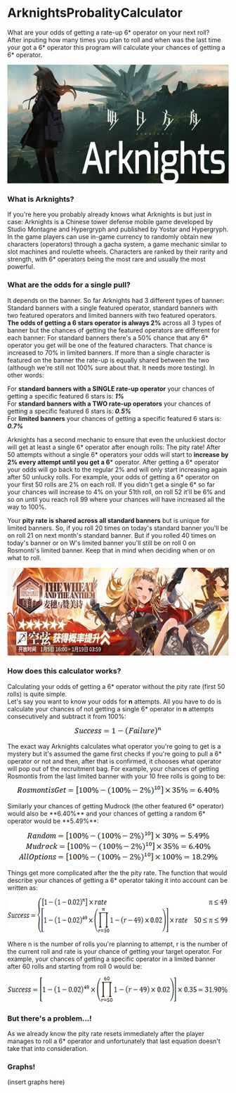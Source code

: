 # ArknightsProbalityCalculator
What are your odds of getting a rate-up 6* operator on your next roll?  
After inputing how many times you plan to roll and when was the last time your got a 6* operator this program will calculate your chances of getting a 6* operator.

<p align="center">
  <img width="640" height="270" src="https://github.com/Montevani/ArknightsProbalityCalculator/blob/main/pictures/ArkLogo.jpg">
</p>

### What is Arknights?
If you're here you probably already knows what Arknights is but just in case: Arknights is a Chinese tower defense mobile game developed by Studio Montagne and Hypergryph and published by Yostar and Hypergryph. In the game players can use in-game currency to randomly obtain new characters (operators) through a gacha system, a game mechanic similar to slot machines and roulette wheels. Characters are ranked by their rarity and strength, with 6* operators being the most rare and usually the most powerful.

### What are the odds for a single pull?
It depends on the banner. So far Arknights had 3 different types of banner:
Standard banners with a single featured operator, standard banners with two featured operators and limited banners with two featured operators.
**The odds of getting a 6 stars operator is always 2%** across all 3 types of banner but the chances of getting the featured operators are different for each banner:
For standard banners there's a 50% chance that any 6* operator you get will be one of the featured characters. That chance is increased to 70% in limited banners. If more than a single character is featured on the banner the rate-up is equally shared between the two (although we're still not 100% sure about that. It needs more testing).
In other words:

For **standard banners with a SINGLE rate-up operator** your chances of getting a specific featured 6 stars is: ***1%***  
For **standard banners with a TWO rate-up operators** your chances of getting a specific featured 6 stars is: ***0.5%***  
For **limited banners** your chances of getting a specific featured 6 stars is: ***0.7%***  

Arknights has a second mechanic to ensure that even the unluckiest doctor will get at least a single 6* operator after enough rolls: The pity rate!
After 50 attempts without a single 6* operators your odds will start to **increase by 2% every attempt until you get a 6*** operator. After getting a 6* operator your odds will go back to the regular 2% and will only start increasing again after 50 unlucky rolls.
For example, your odds of getting a 6* operator on your first 50 rolls are 2% on each roll. If you didn't get a single 6* so far your chances will increase to 4% on your 51th roll, on roll 52 it'll be 6% and so on until you reach roll 99 where your chances will have increased all the way to 100%.  

Your **pity rate is shared across all standard banners** but is unique for limited banners. So, if you roll 20 times on today's standard banner you'll be on roll 21 on next month's standard banner. But if you rolled 40 times on today's banner or on W's limited banner you'll still be on roll 0 on Rosmonti's limited banner. Keep that in mind when deciding when or on what to roll.

<p align="center">
  <img width="640" height="200" src="https://github.com/Montevani/ArknightsProbalityCalculator/blob/main/pictures/Banner.jpg">
</p>  

### How does this calculator works?
Calculating your odds of getting a 6* operator without the pity rate (first 50 rolls) is quite simple.  
Let's say you want to know your odds for **n** attempts. All you have to do is calculate your chances of not getting a single 6* operator in **n** attempts consecutively and subtract it from 100%:
<p align="center">
  <img width="200" height="20" src="https://github.com/Montevani/ArknightsProbalityCalculator/blob/main/pictures/Eq1.jpg">
</p>
The exact way Arknights calculates what operator you're going to get is a mystery but it's assumed the game first checks if you're going to pull a 6* operator or not and then, after that is confirmed, it chooses what operator will pop out of the recruitment bag.
For example, your chances of getting Rosmontis from the last limited banner with your 10 free rolls is going to be:  
<p align="center">
  <img width="465" height="20" src="https://github.com/Montevani/ArknightsProbalityCalculator/blob/main/pictures/Eq2.jpg">
</p>
Similarly your chances of getting Mudrock (the other featured 6* operator) would also be **6.40%** and your chances of getting a random 6* operator would be **5.49%**:
<p align="center">
  <img width="455" height="70" src="https://github.com/Montevani/ArknightsProbalityCalculator/blob/main/pictures/Eq5.jpg">
</p>
Things get more complicated after the the pity rate. The function that would describe your chances of getting a 6* operator taking it into account can be written as:
<p align="center">
  <img width="630" height="80" src="https://github.com/Montevani/ArknightsProbalityCalculator/blob/main/pictures/Eq3.jpg">
</p>  
Where n is the number of rolls you're planning to attempt, r is the number of the current roll and rate is your chance of getting your target operator.  
For example, your chances of getting a specific operator in a limited banner after 60 rolls and starting from roll 0 would be:
<p align="center">
  <img width="585" height="60" src="https://github.com/Montevani/ArknightsProbalityCalculator/blob/main/pictures/Eq4.jpg">
</p>

### But there's a problem...!
As we already know the pity rate resets immediately after the player manages to roll a 6* operator and unfortunately that last equation doesn't take that into consideration. 

### Graphs!

(insert graphs here)
